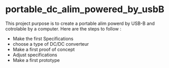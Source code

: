 # portable_dc_alim_powered_by_usbB
This project purpose is to create a portable alim powerd by USB-B and cotrolable by a computer.
Here are the steps to follow :

 * Make the first Specifications
 * choose a type of DC/DC converteur
 * Make a first proof of concept
 * Adjust specifications
 * Make a first prototype

